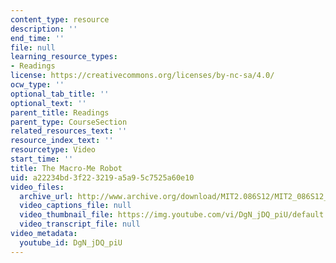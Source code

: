 ```yaml
---
content_type: resource
description: ''
end_time: ''
file: null
learning_resource_types:
- Readings
license: https://creativecommons.org/licenses/by-nc-sa/4.0/
ocw_type: ''
optional_tab_title: ''
optional_text: ''
parent_title: Readings
parent_type: CourseSection
related_resources_text: ''
resource_index_text: ''
resourcetype: Video
start_time: ''
title: The Macro-Me Robot
uid: a22234bd-3f22-3219-a5a9-5c7525a60e10
video_files:
  archive_url: http://www.archive.org/download/MIT2.086S12/MIT2_086S12_unit1_robot_300k.mp4
  video_captions_file: null
  video_thumbnail_file: https://img.youtube.com/vi/DgN_jDQ_piU/default.jpg
  video_transcript_file: null
video_metadata:
  youtube_id: DgN_jDQ_piU
---
```

